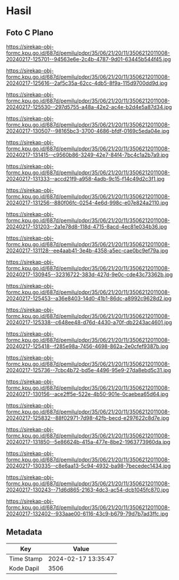 # Hasil

## Foto C Plano

https://sirekap-obj-formc.kpu.go.id/687d/pemilu/pdpr/35/06/21/20/11/3506212011008-20240217-125701--94563e6e-2c4b-4787-9d01-63445b544f45.jpg

https://sirekap-obj-formc.kpu.go.id/687d/pemilu/pdpr/35/06/21/20/11/3506212011008-20240217-125616--2af5c35a-62cc-4db5-8f9a-115d9700dd9d.jpg

https://sirekap-obj-formc.kpu.go.id/687d/pemilu/pdpr/35/06/21/20/11/3506212011008-20240217-125530--297d5755-a48a-42e2-ac4e-b2d4e5a87d34.jpg

https://sirekap-obj-formc.kpu.go.id/687d/pemilu/pdpr/35/06/21/20/11/3506212011008-20240217-130507--98165bc3-3700-4686-bfdf-0169c5eda04e.jpg

https://sirekap-obj-formc.kpu.go.id/687d/pemilu/pdpr/35/06/21/20/11/3506212011008-20240217-131415--c9560b86-3249-42e7-84f4-7bc4c1a2b7a9.jpg

https://sirekap-obj-formc.kpu.go.id/687d/pemilu/pdpr/35/06/21/20/11/3506212011008-20240217-131333--accd21f9-a958-4adb-9c15-f14c49d2c3f1.jpg

https://sirekap-obj-formc.kpu.go.id/687d/pemilu/pdpr/35/06/21/20/11/3506212011008-20240217-131256--880f06fc-0254-4e6d-998c-e07e824a2110.jpg

https://sirekap-obj-formc.kpu.go.id/687d/pemilu/pdpr/35/06/21/20/11/3506212011008-20240217-131203--2a1e78d8-118d-4715-8acd-4ec81e034b36.jpg

https://sirekap-obj-formc.kpu.go.id/687d/pemilu/pdpr/35/06/21/20/11/3506212011008-20240217-131128--ee4aab41-3e4b-4358-a5ec-cae0bc9ef79a.jpg

https://sirekap-obj-formc.kpu.go.id/687d/pemilu/pdpr/35/06/21/20/11/3506212011008-20240217-130945--32316722-383d-427d-9e0c-cde43c73362b.jpg

https://sirekap-obj-formc.kpu.go.id/687d/pemilu/pdpr/35/06/21/20/11/3506212011008-20240217-125453--a36e8403-14d0-41b1-86dc-a8992c9628d2.jpg

https://sirekap-obj-formc.kpu.go.id/687d/pemilu/pdpr/35/06/21/20/11/3506212011008-20240217-125338--c648ee48-d76d-4430-a70f-db2243ac4601.jpg

https://sirekap-obj-formc.kpu.go.id/687d/pemilu/pdpr/35/06/21/20/11/3506212011008-20240217-125418--f285e98a-7456-4698-862a-2e0cfef9387b.jpg

https://sirekap-obj-formc.kpu.go.id/687d/pemilu/pdpr/35/06/21/20/11/3506212011008-20240217-125736--7cbc4b72-bd5e-4496-95e9-27da8ebd5c31.jpg

https://sirekap-obj-formc.kpu.go.id/687d/pemilu/pdpr/35/06/21/20/11/3506212011008-20240217-130156--ace2ff5e-522e-4b50-901e-0caebea65d64.jpg

https://sirekap-obj-formc.kpu.go.id/687d/pemilu/pdpr/35/06/21/20/11/3506212011008-20240217-125832--88f02971-7d98-42fb-becd-e297622c8d7e.jpg

https://sirekap-obj-formc.kpu.go.id/687d/pemilu/pdpr/35/06/21/20/11/3506212011008-20240217-131850--5e86624b-415a-477e-8be2-1963773960da.jpg

https://sirekap-obj-formc.kpu.go.id/687d/pemilu/pdpr/35/06/21/20/11/3506212011008-20240217-130335--c8e6aa13-5c94-4932-ba98-7becedec1434.jpg

https://sirekap-obj-formc.kpu.go.id/687d/pemilu/pdpr/35/06/21/20/11/3506212011008-20240217-130243--71d6d865-2163-4dc3-ac54-dcb1045fc870.jpg

https://sirekap-obj-formc.kpu.go.id/687d/pemilu/pdpr/35/06/21/20/11/3506212011008-20240217-132402--933aae00-6116-43c9-b679-79d7b7ad3ffc.jpg


## Metadata

| Key        | Value               |
| ---------- | ------------------- |
| Time Stamp | 2024-02-17 13:35:47 |
| Kode Dapil | 3506                |



